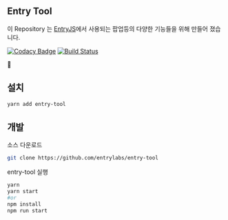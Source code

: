 ## Entry Tool

이 Repository 는 [EntryJS](https://github.com/entrylabs/entryjs)에서 사용되는 팝업등의 다양한 기능들을 위해 만들어 졌습니다.

[![Codacy Badge](https://api.codacy.com/project/badge/Grade/9329aa0f9b664532a8a599d2af0f501d)](https://www.codacy.com/project/entrylabs/entry-tool/dashboard?utm_source=github.com&utm_medium=referral&utm_content=entrylabs/entry-tool&utm_campaign=Badge_Grade_Dashboard)
[![Build Status](https://travis-ci.org/entrylabs/entry-tool.svg?branch=master)](https://travis-ci.org/entrylabs/entry-tool)

:tada:

## 설치

```bash
yarn add entry-tool
```

## 개발

소스 다운로드

```bash
git clone https://github.com/entrylabs/entry-tool
```

entry-tool 실행

```bash
yarn
yarn start
#or
npm install
npm run start
```
